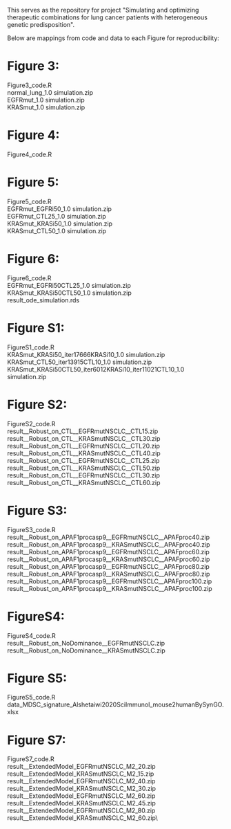 This serves as the repository for project "Simulating and optimizing therapeutic combinations for lung cancer patients with heterogeneous genetic predisposition".

Below are mappings from code and data to each Figure for reproducibility:

# Figure 3:
Figure3_code.R\
normal_lung_1.0 simulation.zip\
EGFRmut_1.0 simulation.zip\
KRASmut_1.0 simulation.zip

# Figure 4:
Figure4_code.R

# Figure 5:
Figure5_code.R\
EGFRmut_EGFRi50_1.0 simulation.zip\
EGFRmut_CTL25_1.0 simulation.zip\
KRASmut_KRASi50_1.0 simulation.zip\
KRASmut_CTL50_1.0 simulation.zip

# Figure 6:
Figure6_code.R\
EGFRmut_EGFRi50CTL25_1.0 simulation.zip\
KRASmut_KRASi50CTL50_1.0 simulation.zip\
result_ode_simulation.rds

# Figure S1:
FigureS1_code.R\
KRASmut_KRASi50_iter17666KRASi10_1.0 simulation.zip\
KRASmut_CTL50_iter13915CTL10_1.0 simulation.zip\
KRASmut_KRASi50CTL50_iter6012KRASi10_iter11021CTL10_1.0 simulation.zip

# Figure S2:
FigureS2_code.R\
result__Robust_on_CTL__EGFRmutNSCLC__CTL15.zip\
result__Robust_on_CTL__KRASmutNSCLC__CTL30.zip\
result__Robust_on_CTL__EGFRmutNSCLC__CTL20.zip\
result__Robust_on_CTL__KRASmutNSCLC__CTL40.zip\
result__Robust_on_CTL__EGFRmutNSCLC__CTL25.zip\
result__Robust_on_CTL__KRASmutNSCLC__CTL50.zip\
result__Robust_on_CTL__EGFRmutNSCLC__CTL30.zip\
result__Robust_on_CTL__KRASmutNSCLC__CTL60.zip

# Figure S3:
FigureS3_code.R\
result__Robust_on_APAF1procasp9__EGFRmutNSCLC__APAFproc40.zip\
result__Robust_on_APAF1procasp9__KRASmutNSCLC__APAFproc40.zip\
result__Robust_on_APAF1procasp9__EGFRmutNSCLC__APAFproc60.zip\
result__Robust_on_APAF1procasp9__KRASmutNSCLC__APAFproc60.zip\
result__Robust_on_APAF1procasp9__EGFRmutNSCLC__APAFproc80.zip\
result__Robust_on_APAF1procasp9__KRASmutNSCLC__APAFproc80.zip\
result__Robust_on_APAF1procasp9__EGFRmutNSCLC__APAFproc100.zip\
result__Robust_on_APAF1procasp9__KRASmutNSCLC__APAFproc100.zip

# FigureS4:
FigureS4_code.R\
result__Robust_on_NoDominance__EGFRmutNSCLC.zip\
result__Robust_on_NoDominance__KRASmutNSCLC.zip

# Figure S5:
FigureS5_code.R\
data_MDSC_signature_Alshetaiwi2020SciImmunol_mouse2humanBySynGO.xlsx

# Figure S7:
FigureS7_code.R\
result__ExtendedModel_EGFRmutNSCLC_M2_20.zip\
result__ExtendedModel_KRASmutNSCLC_M2_15.zip\
result__ExtendedModel_EGFRmutNSCLC_M2_40.zip\
result__ExtendedModel_KRASmutNSCLC_M2_30.zip\
result__ExtendedModel_EGFRmutNSCLC_M2_60.zip\
result__ExtendedModel_KRASmutNSCLC_M2_45.zip
result__ExtendedModel_EGFRmutNSCLC_M2_80.zip\
result__ExtendedModel_KRASmutNSCLC_M2_60.zip\
